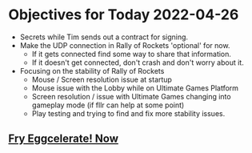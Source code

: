 # Objectives for Today 2022-04-26

- Secrets while Tim sends out a contract for signing.
- Make the UDP connection in Rally of Rockets 'optional' for now.
  - If it gets connected find some way to share that information.
  - If it doesn't get connected, don't crash and don't worry about it.
- Focusing on the stability of Rally of Rockets
  - Mouse / Screen resolution issue at startup
  - Mouse issue with the Lobby while on Ultimate Games Platform
  - Screen resolution / issue with Ultimate Games changing into gameplay mode (if fllr can help at some point)
  - Play testing and trying to find and fix more stability issues.

## [Fry Eggcelerate! Now](https://store.steampowered.com/app/1902100/Winter_Eggspansion_for_Eggcelerate/)
